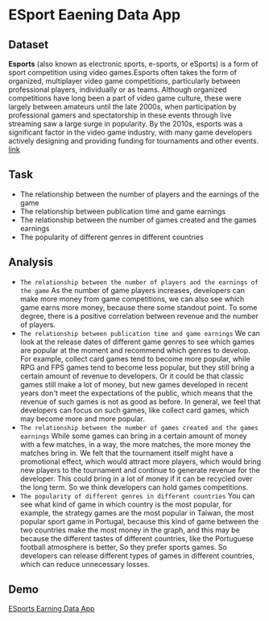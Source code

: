 # ESport Eaening Data App
##  Dataset
**Esports** (also known as electronic sports, e-sports, or eSports) is a form of sport competition using video games.Esports often takes the form of organized, multiplayer video game competitions, particularly between professional players, individually or as teams. Although organized competitions have long been a part of video game culture, these were largely between amateurs until the late 2000s, when participation by professional gamers and spectatorship in these events through live streaming saw a large surge in popularity. By the 2010s, esports was a significant factor in the video game industry, with many game developers actively designing and providing funding for tournaments and other events.
[link](https://www.kaggle.com/datasets/rushikeshhiray/esport-earnings)
## Task
- The relationship between the number of players and the earnings of the game
- The relationship between publication time and game earnings
- The relationship between the number of games created and the games earnings
- The popularity of different genres in different countries

## Analysis

- `The relationship between the number of players and the earnings of the game`
As the number of game players increases, developers can make more money from game competitions,  we can also see which game earns more money, because there some standout point. To some degree, there is a positive correlation between revenue and the number of players.
- `The relationship between publication time and game earnings`
We can look at the release dates of different game genres to see which games are popular at the moment and recommend which genres to develop. For example, collect card games tend to become more popular, while RPG and FPS games tend to become less popular, but they still bring a certain amount of revenue to developers. Or it could be that classic games still make a lot of money, but new games developed in recent years don't meet the expectations of the public, which means that the revenue of such games is not as good as before. In general, we feel that developers can focus on such games, like collect card games, which may become more and more popular.
- `The relationship between the number of games created and the games earnings`
While some games can bring in a certain amount of money with a few matches, in a way, the more matches, the more money the matches bring in. We felt that the tournament itself might have a promotional effect, which would attract more players, which would bring new players to the tournament and continue to generate revenue for the developer. This could bring in a lot of money if it can be recycled over the long term. So we think developers can hold games competitions.
- `The popularity of different genres in different countries`
You can see what kind of game in which country is the most popular, for example, the strategy games are the most popular in Taiwan, the most popular sport game in Portugal, because this kind of game between the two countries make the most money in the graph, and this may be because the different tastes of different countries, like the Portuguese football atmosphere is better, So they prefer sports games. So developers can release different types of games in different countries, which can reduce unnecessary losses.

## Demo

[ESports Earning Data App](https://trafalgarzhao-final-esport-earnings-mh5d63.streamlit.app/)